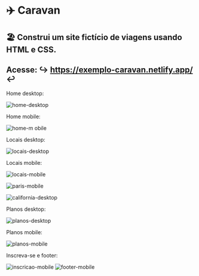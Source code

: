 #  ✈️ Caravan
## 🏖️ Construi um site fictício de viagens usando HTML e CSS.
## Acesse: ↪️ https://exemplo-caravan.netlify.app/ ↩️
 
 Home desktop:
 
![home-desktop](https://user-images.githubusercontent.com/79033956/113160849-3b7d4a00-9214-11eb-897d-beecc2c24495.jpg)

Home mobile:

![home-m obile](https://user-images.githubusercontent.com/79033956/113161094-71bac980-9214-11eb-94eb-1d05e11ae1a5.jpg)

Locais desktop:

![locais-desktop](https://user-images.githubusercontent.com/79033956/113329812-6c34b080-92f4-11eb-92b0-c5b74ddae38b.png)

Locais mobile:

![locais-mobile](https://user-images.githubusercontent.com/79033956/113329918-8f5f6000-92f4-11eb-800d-6ff42497c2d7.jpg)


![paris-mobile](https://user-images.githubusercontent.com/79033956/113515742-c039d200-954c-11eb-9f6f-99eabc8392e2.jpg)

![california-desktop](https://user-images.githubusercontent.com/79033956/113515743-c16aff00-954c-11eb-969e-ecc5f496ed66.jpg)

Planos desktop:

![planos-desktop](https://user-images.githubusercontent.com/79033956/113360962-3eb22c00-9321-11eb-8ea0-814248ea6421.jpg)

Planos mobile:

![planos-mobile](https://user-images.githubusercontent.com/79033956/113361012-5ab5cd80-9321-11eb-991d-8f6be4160552.jpg)

Inscreva-se e footer:

![inscricao-mobile](https://user-images.githubusercontent.com/79033956/113515748-c29c2c00-954c-11eb-8671-3bfd60d2d286.jpg)
![footer-mobile](https://user-images.githubusercontent.com/79033956/113515746-c2039580-954c-11eb-9b0b-4566e5bed4b5.jpg)





